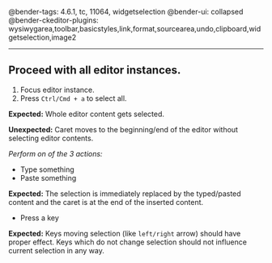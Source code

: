 @bender-tags: 4.6.1, tc, 11064, widgetselection
@bender-ui: collapsed
@bender-ckeditor-plugins: wysiwygarea,toolbar,basicstyles,link,format,sourcearea,undo,clipboard,widgetselection,image2

----

## Proceed with all editor instances.

1. Focus editor instance.
1. Press `Ctrl/Cmd + a` to select all.

**Expected:** Whole editor content gets selected.

**Unexpected:** Caret moves to the beginning/end of the editor without selecting editor contents.

_Perform on of the 3 actions:_

* Type something
* Paste something

**Expected:** The selection is immediately replaced by the typed/pasted content and the caret is at the end of the inserted content.

* Press a key

**Expected:** Keys moving selection (like `left/right` arrow) should have proper effect. Keys which do not change selection
should not influence current selection in any way.
